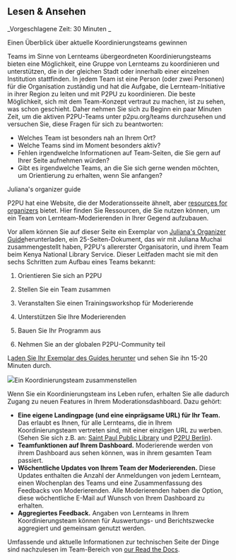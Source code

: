 
## Lesen &amp; Ansehen

_Vorgeschlagene Zeit: 30 Minuten _

Einen Überblick über aktuelle Koordinierungsteams gewinnen

Teams im Sinne von Lernteams übergeordneten Koordinierungsteams bieten eine Möglichkeit, eine Gruppe von Lernteams zu koordinieren und unterstützen, die in der gleichen Stadt oder innerhalb einer einzelnen Institution stattfinden. In jedem Team ist eine Person (oder zwei Personen) für die Organisation zuständig und hat die Aufgabe, die Lernteam-Initiative in ihrer Region zu leiten und mit P2PU zu koordinieren. Die beste Möglichkeit, sich mit dem Team-Konzept vertraut zu machen, ist zu sehen, was schon geschieht. Daher nehmen Sie sich zu Beginn ein paar Minuten Zeit, um die aktiven P2PU-Teams unter p2pu.org/teams durchzusehen und versuchen Sie, diese Fragen für sich zu beantworten:

- Welches Team ist besonders nah an Ihrem Ort?
- Welche Teams sind im Moment besonders aktiv?
- Fehlen irgendwelche Informationen auf Team-Seiten, die Sie gern auf Ihrer Seite aufnehmen würden?
- Gibt es irgendwelche Teams, an die Sie sich gerne wenden möchten, um Orientierung zu erhalten, wenn Sie anfangen?

Juliana&#39;s organizer guide

P2PU hat eine Website, die der Moderationsseite ähnelt, aber [resources for organizers](https://www.p2pu.org/en/organize/) bietet. Hier finden Sie Ressourcen, die Sie nutzen können, um ein Team von Lernteam-Moderierenden in Ihrer Gegend aufzubauen.

Vor allem können Sie auf dieser Seite ein Exemplar von [Juliana&#39;s Organizer Guide](https://learningcircles.p2pu.org/en/get-organizer-guide/)herunterladen, ein 25-Seiten-Dokument, das wir mit Juliana Muchai zusammengestellt haben, P2PU&#39;s allererster Organisatorin, und ihrem Team beim Kenya National Library Service. Dieser Leitfaden macht sie mit den sechs Schritten zum Aufbau eines Teams bekannt:

1. Orientieren Sie sich an P2PU

2. Stellen Sie ein Team zusammen

3. Veranstalten Sie einen Trainingsworkshop für Moderierende

4. Unterstützen Sie Ihre Moderierenden

5. Bauen Sie Ihr Programm aus

6. Nehmen Sie an der globalen P2PU-Community teil

L[aden Sie Ihr Exemplar des Guides herunter](https://learningcircles.p2pu.org/en/get-organizer-guide/) und sehen Sie ihn 15-20 Minuten durch.

![](RackMultipart20210407-4-1ctazjj_html_dc5e48e2dbd0524b.png)Ein Koordinierungsteam zusammenstellen

Wenn Sie ein Koordinierungsteam ins Leben rufen, erhalten Sie alle dadurch Zugang zu neuen Features in Ihrem Moderationsdashboard. Dazu gehört:

- **Eine eigene Landingpage (und eine einprägsame URL) für Ihr Team.** Das erlaubt es Ihnen, für alle Lernteams, die in Ihrem Koordinierungsteam vertreten sind, mit einer einzigen URL zu werben. (Sehen Sie sich z.B. an: [Saint Paul Public Library](https://sppl.p2pu.org/) und [P2PU Berlin](https://berlin.p2pu.org/)).
- **Teamfunktionen auf Ihrem Dashboard.** Moderierende werden von ihrem Dashboard aus sehen können, was in ihrem gesamten Team passiert.
- **Wöchentliche Updates von Ihrem Team der Moderierenden.** Diese Updates enthalten die Anzahl der Anmeldungen von jedem Lernteam, einen Wochenplan des Teams und eine Zusammenfassung des Feedbacks von Moderierenden. Alle Moderierenden haben die Option, diese wöchentliche E-Mail auf Wunsch von Ihrem Dashboard zu erhalten.
- **Aggregiertes Feedback.** Angaben von Lernteams in Ihrem Koordinierungsteam können für Auswertungs- und Berichtszwecke aggregiert und gemeinsam genutzt werden.

Umfassende und aktuelle Informationen zur technischen Seite der Dinge sind nachzulesen im Team-Bereich von [our Read the Docs](https://learning-circles-user-manual.readthedocs.io/en/latest/index.html).
